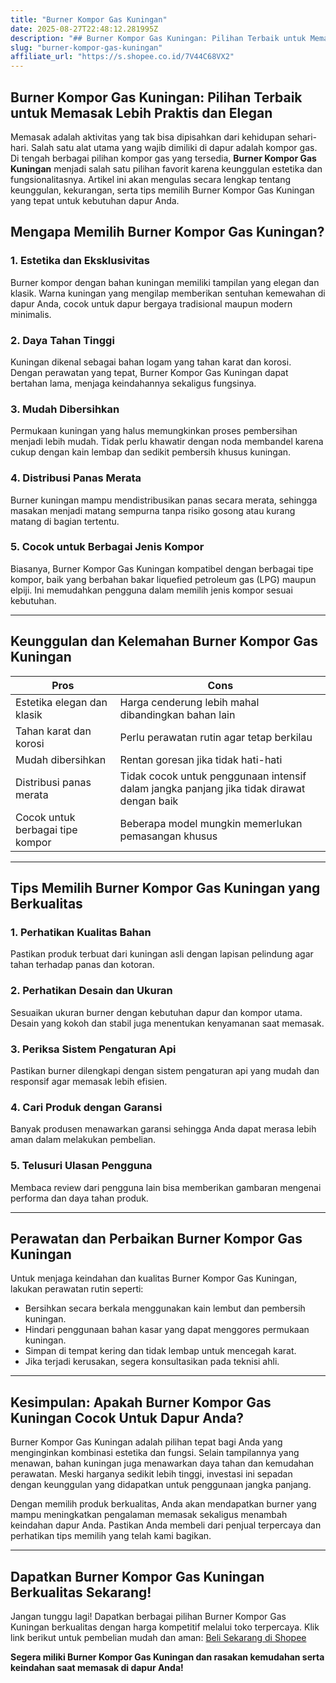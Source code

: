 ```yaml
---
title: "Burner Kompor Gas Kuningan"
date: 2025-08-27T22:48:12.281995Z
description: "## Burner Kompor Gas Kuningan: Pilihan Terbaik untuk Memasak Lebih Praktis dan Elegan..."
slug: "burner-kompor-gas-kuningan"
affiliate_url: "https://s.shopee.co.id/7V44C68VX2"
---
```

## Burner Kompor Gas Kuningan: Pilihan Terbaik untuk Memasak Lebih Praktis dan Elegan

Memasak adalah aktivitas yang tak bisa dipisahkan dari kehidupan sehari-hari. Salah satu alat utama yang wajib dimiliki di dapur adalah kompor gas. Di tengah berbagai pilihan kompor gas yang tersedia, **Burner Kompor Gas Kuningan** menjadi salah satu pilihan favorit karena keunggulan estetika dan fungsionalitasnya. Artikel ini akan mengulas secara lengkap tentang keunggulan, kekurangan, serta tips memilih Burner Kompor Gas Kuningan yang tepat untuk kebutuhan dapur Anda.

## Mengapa Memilih Burner Kompor Gas Kuningan?

### 1. Estetika dan Eksklusivitas
Burner kompor dengan bahan kuningan memiliki tampilan yang elegan dan klasik. Warna kuningan yang mengilap memberikan sentuhan kemewahan di dapur Anda, cocok untuk dapur bergaya tradisional maupun modern minimalis.

### 2. Daya Tahan Tinggi
Kuningan dikenal sebagai bahan logam yang tahan karat dan korosi. Dengan perawatan yang tepat, Burner Kompor Gas Kuningan dapat bertahan lama, menjaga keindahannya sekaligus fungsinya.

### 3. Mudah Dibersihkan
Permukaan kuningan yang halus memungkinkan proses pembersihan menjadi lebih mudah. Tidak perlu khawatir dengan noda membandel karena cukup dengan kain lembap dan sedikit pembersih khusus kuningan.

### 4. Distribusi Panas Merata
Burner kuningan mampu mendistribusikan panas secara merata, sehingga masakan menjadi matang sempurna tanpa risiko gosong atau kurang matang di bagian tertentu.

### 5. Cocok untuk Berbagai Jenis Kompor
Biasanya, Burner Kompor Gas Kuningan kompatibel dengan berbagai tipe kompor, baik yang berbahan bakar liquefied petroleum gas (LPG) maupun elpiji. Ini memudahkan pengguna dalam memilih jenis kompor sesuai kebutuhan.

---

## Keunggulan dan Kelemahan Burner Kompor Gas Kuningan

| **Pros** | **Cons** |
|------------------------------|----------------------------|
| Estetika elegan dan klasik | Harga cenderung lebih mahal dibandingkan bahan lain |
| Tahan karat dan korosi | Perlu perawatan rutin agar tetap berkilau |
| Mudah dibersihkan | Rentan goresan jika tidak hati-hati |
| Distribusi panas merata | Tidak cocok untuk penggunaan intensif dalam jangka panjang jika tidak dirawat dengan baik |
| Cocok untuk berbagai tipe kompor | Beberapa model mungkin memerlukan pemasangan khusus |

---

## Tips Memilih Burner Kompor Gas Kuningan yang Berkualitas

### 1. Perhatikan Kualitas Bahan
Pastikan produk terbuat dari kuningan asli dengan lapisan pelindung agar tahan terhadap panas dan kotoran.

### 2. Perhatikan Desain dan Ukuran
Sesuaikan ukuran burner dengan kebutuhan dapur dan kompor utama. Desain yang kokoh dan stabil juga menentukan kenyamanan saat memasak.

### 3. Periksa Sistem Pengaturan Api
Pastikan burner dilengkapi dengan sistem pengaturan api yang mudah dan responsif agar memasak lebih efisien.

### 4. Cari Produk dengan Garansi
Banyak produsen menawarkan garansi sehingga Anda dapat merasa lebih aman dalam melakukan pembelian.

### 5. Telusuri Ulasan Pengguna
Membaca review dari pengguna lain bisa memberikan gambaran mengenai performa dan daya tahan produk.

---

## Perawatan dan Perbaikan Burner Kompor Gas Kuningan

Untuk menjaga keindahan dan kualitas Burner Kompor Gas Kuningan, lakukan perawatan rutin seperti:

- Bersihkan secara berkala menggunakan kain lembut dan pembersih kuningan.
- Hindari penggunaan bahan kasar yang dapat menggores permukaan kuningan.
- Simpan di tempat kering dan tidak lembap untuk mencegah karat.
- Jika terjadi kerusakan, segera konsultasikan pada teknisi ahli.

---

## Kesimpulan: Apakah Burner Kompor Gas Kuningan Cocok Untuk Dapur Anda?

Burner Kompor Gas Kuningan adalah pilihan tepat bagi Anda yang menginginkan kombinasi estetika dan fungsi. Selain tampilannya yang menawan, bahan kuningan juga menawarkan daya tahan dan kemudahan perawatan. Meski harganya sedikit lebih tinggi, investasi ini sepadan dengan keunggulan yang didapatkan untuk penggunaan jangka panjang.

Dengan memilih produk berkualitas, Anda akan mendapatkan burner yang mampu meningkatkan pengalaman memasak sekaligus menambah keindahan dapur Anda. Pastikan Anda membeli dari penjual terpercaya dan perhatikan tips memilih yang telah kami bagikan.

---

## Dapatkan Burner Kompor Gas Kuningan Berkualitas Sekarang!

Jangan tunggu lagi! Dapatkan berbagai pilihan Burner Kompor Gas Kuningan berkualitas dengan harga kompetitif melalui toko terpercaya. Klik link berikut untuk pembelian mudah dan aman: [Beli Sekarang di Shopee](https://s.shopee.co.id/7V44C68VX2)

**Segera miliki Burner Kompor Gas Kuningan dan rasakan kemudahan serta keindahan saat memasak di dapur Anda!**